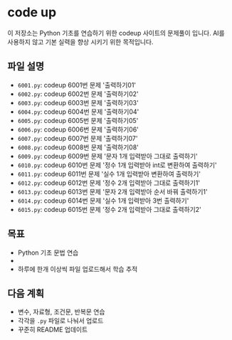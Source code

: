 # code up 

이 저장소는 Python 기초를 연습하기 위한 codeup 사이트의 문제풀이 입니다.
AI를 사용하지 않고 기본 실력을 향상 시키기 위한 목적입니다.

## 파일 설명
- `6001.py`: codeup 6001번 문제 '출력하기01'
- `6002.py`: codeup 6002번 문제 '출력하기02'
- `6003.py`: codeup 6003번 문제 '출력하기03'
- `6004.py`: codeup 6004번 문제 '출력하기04'
- `6005.py`: codeup 6005번 문제 '출력하기05'
- `6006.py`: codeup 6006번 문제 '출력하기06'
- `6007.py`: codeup 6007번 문제 '출력하기07'
- `6008.py`: codeup 6008번 문제 '출력하기08'
- `6009.py`: codeup 6009번 문제 '문자 1개 입력받아 그대로 출력하기'
- `6010.py`: codeup 6010번 문제 '정수 1개 입력받아 int로 변환하여 출력하기'
- `6011.py`: codeup 6011번 문제 '실수 1개 입력받아 변환하여 출력하기'
- `6012.py`: codeup 6012번 문제 '정수 2개 입력받아 그대로 출력하기1'
- `6013.py`: codeup 6013번 문제 '문자 2개 입력받아 순서 바꿔 출력하기1'
- `6014.py`: codeup 6014번 문제 '실수 1개 입력받아 3번 출력하기'
- `6015.py`: codeup 6015번 문제 '정수 2개 입력받아 그대로 출력하기2'

## 목표
- Python 기초 문법 연습
- 
- 하루에 한개 이상씩 파일 업로드해서 학습 추적

## 다음 계획
- 변수, 자료형, 조건문, 반복문 연습
- 각각을 `.py` 파일로 나눠서 업로드
- 꾸준히 README 업데이트